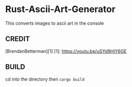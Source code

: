 # Rust-Ascii-Art-Generator
This converts images to ascii art in the console
## CREDIT
[BrendanBetterman][1]
[1]: https://youtu.be/uSYd8HjY6GE

## BUILD
cd into the directory then ``cargo build``
